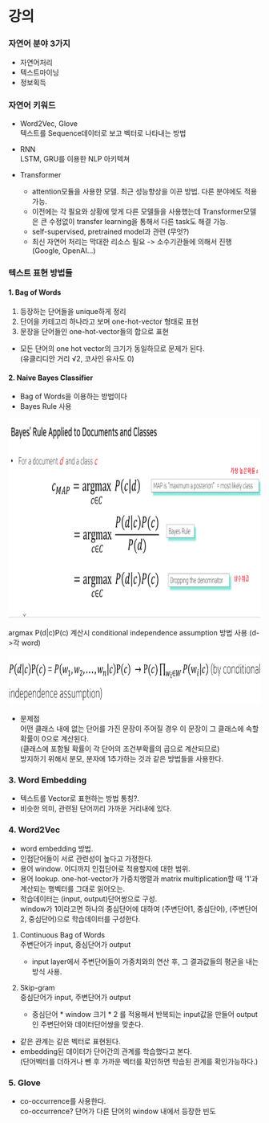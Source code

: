 # 강의 

### 자연어 분야 3가지

* 자연어처리
* 텍스트마이닝
* 정보획득

### 자연어 키워드

* Word2Vec, Glove   
텍스트를 Sequence데이터로 보고 벡터로 나타내는 방법

* RNN  
LSTM, GRU를 이용한 NLP 아키텍쳐

* Transformer   
  * attention모듈을 사용한 모델. 최근 성능향상을 이끈 방법. 다른 분야에도 적용가능.  
  * 이전에는 각 필요와 상황에 맞게 다른 모델들을 사용했는데 Transformer모델은 큰 수정없이 transfer learning을 통해서 다른 task도 해결 가능.
  * self-supervised, pretrained model과 관련 (무엇?)
  * 최신 자연어 처리는 막대한 리소스 필요 -> 소수기관들에 의해서 진행 (Google, OpenAI...)  


### 텍스트 표현 방법들

#### 1. Bag of Words

1. 등장하는 단어들을 unique하게 정리
2. 단어을 카테고리 하나라고 보며 one-hot-vector 형태로 표현
3. 문장을 단어들인 one-hot-vector들의 합으로 표현

* 모든 단어의 one hot vector의 크기가 동일하므로 문제가 된다.  
(유클리디안 거리 √2, 코사인 유사도 0)

#### 2. Naive Bayes Classifier

* Bag of Words을 이용하는 방법이다  
* Bayes Rule 사용  

<img src="https://github.com/bitwarrior1/bcaitech/blob/main/new/img/board1.png" width=700 height=400 />

argmax P(d|c)P(c) 계산시 conditional independence assumption 방법 사용 (d->각 word)

<img src="https://github.com/bitwarrior1/bcaitech/blob/main/new/img/board2.png" width=700 height=100 />

* 문제점  
어떤 클래스 내에 없는 단어를 가진 문장이 주어질 경우 이 문장이 그 클래스에 속할 확률이 0으로 계산된다.   
(클래스에 포함될 확률이 각 단어의 조건부확률의 곱으로 계산되므로)   
방지하기 위해서 분모, 분자에 1추가하는 것과 같은 방법들을 사용한다.

### 3. Word Embedding

* 텍스트를 Vector로 표현하는 방법 통칭?.
* 비슷한 의미, 관련된 단어끼리 가까운 거리내에 있다.

### 4. Word2Vec

* word embedding 방법.
* 인접단어들이 서로 관련성이 높다고 가정한다.
* 용어 window. 어디까지 인접단어로 적용할지에 대한 범위. 
* 용어 lookup. one-hot-vector가 가중치행렬과 matrix multiplication할 때 '1'과 계산되는 행벡터를 그대로 읽어오는.
* 학습데이터는 (input, output)단어쌍으로 구성.  
  window가 1이라고면 하나의 중심단어에 대하여 (주변단어1, 중심단어), (주변단어2, 중심단어)으로 학습데이터를 구성한다.  


1. Continuous Bag of Words  
  주변단어가 input, 중심단어가 output  
    * input layer에서 주변단어들이 가중치와의 연산 후, 그 결과값들의 평균을 내는 방식 사용.

2. Skip-gram  
  중심단어가 input, 주변단어가 output
    * 중심단어 * window 크기 * 2 를 적용해서 반복되는 input값을 만들어 output인 주변단어와 데이터단어쌍을 맞춘다.

* 같은 관계는 같은 벡터로 표현된다.
* embedding된 데이터가 단어간의 관계를 학습했다고 본다.  
  (단어벡터를 더하거나 뺀 후 가까운 벡터를 확인하면 학습된 관계를 확인가능하다.)

### 5. Glove

* co-occurrence를 사용한다.  
  co-occurrence? 단어가 다른 단어의 window 내에서 등장한 빈도
